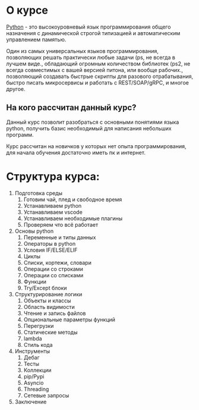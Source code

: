 # О курсе

[Python](https://www.python.org) - это высокоуровневый язык программирования общего назначения с динамической строгой типизацией и автоматическим управлением памятью.

Один из самых универсальных языков программирования, позволяющих решать практически любые задачи (ps, не всегда в лучшем виде., обладающий огромным количеством библиотек (ps2, не всегда совместимых с вашей версией питона, или вообще рабочих., позволяющий создавать быстрые скрипты для разового отрабатывания, быстро писать микросервисы и работать с REST/SOAP/gRPC, и многое другое.

## На кого рассчитан данный курс?

Данный курс позволит разобраться с основными понятиями языка python, получить базис необходимый для написания небольших программ. 

Курс рассчитан на новичков у которых нет опыта программирования, для начала обучения достаточно иметь пк и интернет.

# Структура курса:
1. Подготовка среды
    1. Готовим чай, плед и свободное время
    2. Устанавливаем python
    3. Устанавливаем vscode
    4. Устанавливаем необходимые плагины
    5. Проверяем что всё работает
2. Основы python
    1. Переменные и типы данных
    2. Операторы в python
    3. Условия IF/ELSE/ELIF
    4. Циклы
    5. Списки, кортежи, словари
    6. Операции со строками
    7. Операции со списками
    8. Функции
    9. Try/Except блоки
3. Структурирование логики
    1. Объекты и классы
    2. Область видимости
    3. Чтение и запись файлов
    4. Опциональные параметры функций
    5. Перегрузки
    6. Статические методы
    7. lambda
    8. Стиль кода
4. Инструменты
    1. Дебаг
    2. Тесты
    3. Коллекции
    4. pip/Pypi
    5. Asyncio
    6. Threading
    7. Сетевые запросы
5. Заключение